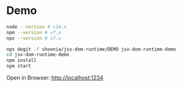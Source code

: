 # Demo

```bash
node --version # v14.x
npm --version # v7.x
npx --version # v7.x
```

```bash
npx degit -f shoonia/jsx-dom-runtime/DEMO jsx-dom-runtime-demo
cd jsx-dom-runtime-demo
npm install
npm start
```

Open in Browser: [http://localhost:1234](http://localhost:1234)
